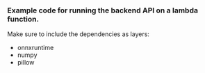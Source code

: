 ### Example code for running the backend API on a lambda function.
Make sure to include the dependencies as layers:
- onnxruntime
- numpy
- pillow